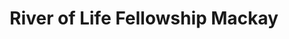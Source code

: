 ---
title: "River of Life Fellowship Mackay"
denomination: "Australian Christian Churches"
leader: ""
address: ""
suburb: ""
address-hint: ""
mailing: ""
phone: ""
email: ""
website: ""
services:
office-hours:
coordinates: 
  longitude: 149.19366100000002
  latitude: -21.118454
---